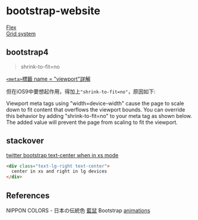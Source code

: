 # bootstrap-website

[Flex](https://getbootstrap.com/docs/4.4/utilities/flex/)  
[Grid system](https://getbootstrap.com/docs/4.0/layout/grid/)

## bootstrap4

> shrink-to-fit=no

[`<meta>`標籤 name = "viewport"詳解](https://zhuanlan.zhihu.com/p/70137917)

但在iOS9中要想起作用，得加上`"shrink-to-fit=no"`，原因如下:

Viewport meta tags using "width=device-width" cause the page to scale down to fit content that overflows the viewport bounds. You can override this behavior by adding "shrink-to-fit=no" to your meta tag as shown below. The added value will prevent the page from scaling to fit the viewport.

## stackover

[twitter bootstrap text-center when in xs mode](https://stackoverflow.com/questions/29562527/twitter-bootstrap-text-center-when-in-xs-mode)

```html
<div class="text-lg-right text-center">
  center in xs and right in lg devices
</div>
```

## References

NIPPON COLORS - 日本の伝統色 [藍鼠](https://nipponcolors.com/#ainezumi)
Bootstrap [animations](https://mdbootstrap.com/docs/jquery/css/animations/)
